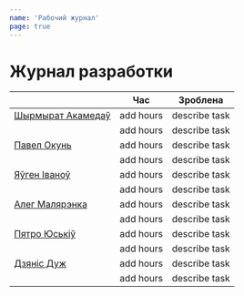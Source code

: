 ```yaml
---
name: 'Рабочий журнал'
page: true
---
```


# Журнал разработки

|                                                   | Час        | Зроблена      |
|---------------------------------------------------| ---------- | ------------- |
[Шырмырат Акамедаў](https://github.com/muratx10)    | add hours  | describe task |
|                                                   | add hours  | describe task |
[Павел Окунь](https://github.com/pavelokun)         | add hours  | describe task |
|                                                   | add hours  | describe task |
[Яўген Іваноў](https://github.com/ineg22)           | add hours  | describe task |
|                                                   | add hours  | describe task |
[Алег Малярэнка](https://github.com/olegmalyarenko) | add hours  | describe task |
|                                                   | add hours  | describe task |
[Пятро Юськiў](https://github.com/yuskivpm)         | add hours  | describe task |
|                                                   | add hours  | describe task |
[Дзянiс Дуж](https://github.com/dermeister)         | add hours  | describe task |
|                                                   | add hours  | describe task |
